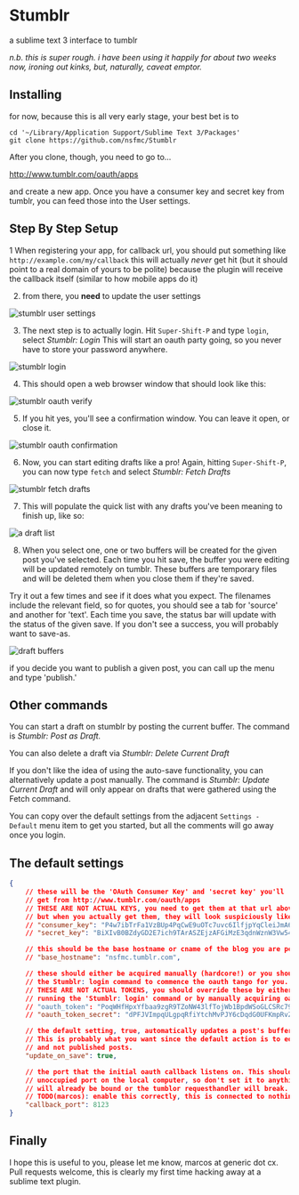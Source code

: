 # Stumblr

a sublime text 3 interface to tumblr

*n.b. this is super rough. i have been using it happily for about two weeks now, ironing out kinks, but, naturally, caveat emptor.*

## Installing

for now, because this is all very early stage, your best bet is to

    cd '~/Library/Application Support/Sublime Text 3/Packages'
    git clone https://github.com/nsfmc/Stumblr

After you clone, though, you need to go to...

http://www.tumblr.com/oauth/apps

and create a new app. Once you have a consumer key and secret key from tumblr, you can feed those into the User settings.

## Step By Step Setup

1 When registering your app, for callback url, you should put something like `http://example.com/my/callback` this will actually *never* get hit (but it should point to a real domain of yours to be polite) because the plugin will receive the callback itself (similar to how mobile apps do it)

2. from there, you **need** to update the user settings

![stumblr user settings](http://dl.dropbox.com/u/406291/Screenshots/oef7.png)

3. The next step is to actually login. Hit `Super-Shift-P` and type `login`, select *Stumblr: Login* This will start an oauth party going, so you never have to store your password anywhere.

![stumblr login](http://dl.dropbox.com/u/406291/Screenshots/Bvpo.png)

4. This should open a web browser window that should look like this:

![stumblr oauth verify](http://dl.dropbox.com/u/406291/Screenshots/wBUz.png)

5. If you hit yes, you'll see a confirmation window. You can leave it open, or close it.

![stumblr oauth confirmation](http://dl.dropbox.com/u/406291/Screenshots/CqPw.png)

6. Now, you can start editing drafts like a pro! Again, hitting `Super-Shift-P`, you can now type `fetch` and select *Stumblr: Fetch Drafts*

![stumblr fetch drafts](http://dl.dropbox.com/u/406291/Screenshots/70PO.png)

7. This will populate the quick list with any drafts you've been meaning to finish up, like so:

![a draft list](http://dl.dropbox.com/u/406291/Screenshots/oOYe.png)

8. When you select one, one or two buffers will be created for the given post you've selected. Each time you hit save, the buffer you were editing will be updated remotely on tumblr. These buffers are temporary files and will be deleted them when you close them if they're saved.

Try it out a few times and see if it does what you expect. The filenames include the relevant field, so for quotes, you should see a tab for 'source' and another for 'text'. Each time you save, the status bar will update with the status of the given save. If you don't see a success, you will probably want to save-as.

![draft buffers](https://dl.dropboxusercontent.com/u/406291/Screenshots/sJE6.png)

if you decide you want to publish a given post, you can call up the menu and type 'publish.'

## Other commands

You can start a draft on stumblr by posting the current buffer. The command is *Stumblr: Post as Draft.*

You can also delete a draft via *Stumblr: Delete Current Draft*

If you don't like the idea of using the auto-save functionality, you can alternatively update a post manually. The command is *Stumblr: Update Current Draft* and will only appear on drafts that were gathered using the Fetch command.

You can copy over the default settings from the adjacent `Settings - Default` menu item to get you started, but all the comments will go away once you login.

## The default settings

```json
{
    // these will be the 'OAuth Consumer Key' and 'secret key' you'll
    // get from http://www.tumblr.com/oauth/apps
    // THESE ARE NOT ACTUAL KEYS, you need to get them at that url above
    // but when you actually get them, they will look suspiciously like this
    // "consumer_key": "P4w7ibTrFa1VzBUp4PqCwE9uOTc7uvc6IlfjpYqCleiJmA60YE6",
    // "secret_key": "BiXIvB0BZdyGD2E7ich9TArASZEjzAFGiMzE3qdnWznW3Vw54o",

    // this should be the base hostname or cname of the blog you are posting to
    // "base_hostname": "nsfmc.tumblr.com",

    // these should either be acquired manually (hardcore!) or you should use
    // the Stumblr: login command to commence the oauth tango for you.
    // THESE ARE NOT ACTUAL TOKENS, you should override these by either, again
    // running the 'Stumblr: login' command or by manually acquiring oauth tokens
    // "oauth_token": "PoqWHfHpxYfbaa9zgR9TZoNW43lfTojWb1BpdWSoGLCSRc79El",
    // "oauth_token_secret": "dPFJVImpqULgpqRfiYtchMvPJY6cDqdG0UFKmpRvZgCZJearC2",

    // the default setting, true, automatically updates a post's buffer on save.
    // This is probably what you want since the default action is to edit drafts
    // and not published posts.
    "update_on_save": true,

    // the port that the initial oauth callback listens on. This should be an
    // unoccupied port on the local computer, so don't set it to anything that
    // will already be bound or the tumblor requesthandler will break.
    // TODO(marcos): enable this correctly, this is connected to nothing right now
    "callback_port": 8123
}
```

## Finally

I hope this is useful to you, please let me know, marcos at generic dot cx. Pull requests welcome, this is clearly my first time hacking away at a sublime text plugin.

